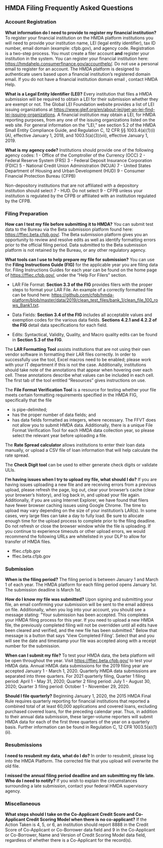 ## HMDA Filing Frequently Asked Questions

### Account Registration

**What information do I need to provide to register my financial institution?**
To register your financial institution on the HMDA platform institutions you will need to provide your institution name, LEI (legal entity identifier), tax ID number, email domain (example: cfpb.gov), and agency code. Registration is a two-step process. You must create a filer account **and** register your institution in the system. You can register your financial institution here: https://hmdahelp.consumerfinance.gov/accounthelp/. Do not use a personal email to register for an account. The HMDA platform is designed to authenticate users based upon a financial institution’s registered domain email. If you do not have a financial institution domain email , contact HMDA Help.

**What is a Legal Entity Identifier (LEI)?**
Every institution that files a HMDA submission will be required to obtain a LEI for their submission whether they are exempt or not. The Global LEI Foundation website provides a list of LEI issuing organizations at https://www.gleif.org/en/about-lei/get-an-lei-find-lei-issuing-organizations. A financial institution may obtain a LEI, for HMDA reporting purposes, from any one of the issuing organizations listed on the web site. For general information on the “LEI,” see section 5.2 of the HMDA Small Entity Compliance Guide, and Regulation C, 12 CFR §§ 1003.4(a)(1)(i)(A), effective January 1, 2018, and 1003.5(a)(3)(vii), effective January 1, 2019.

**What is my agency code?**
Institutions should provide one of the following agency codes: 
1 - Office of the Comptroller of the Currency (OCC)
2 - Federal Reserve System (FRS)
3 - Federal Deposit Insurance Corporation (FDIC)
5 - National Credit Union Administration (NCUA)
7 - United States Department of Housing and Urban Development (HUD)
9 - Consumer Financial Protection Bureau (CFPB)

Non-depository institutions that are not affiliated with a depository institution should select 7 - HUD. Do not select 9 - CFPB unless your institution is regulated by the CFPB or affiliated with an institution regulated by the CFPB.

### Filing Preparation

**How can I test my file before submitting it to HMDA?**
You can submit test data to the Bureau via the Beta submission platform found here: https://ffiec.beta.cfpb.gov/. The Beta submission platform gives you an opportunity to review and resolve edits as well as identify formatting errors prior to the official filing period. Data submitted to the Beta submission platform is not retained by the Bureau, or any other regulatory agency.

**What tools can I use to help prepare my file for submission?**
You can use the **Filing Instructions Guide (FIG)** for the applicable year you are filing data for. Filing Instructions Guides for each year can be found on the home page of https://ffiec.cfpb.gov/, under the “Help For Filers” section. 

+ LAR File Format: **Section 3.3 of the FIG** provides filers with the proper steps to format your LAR File. An example of a correctly formatted file can be found here: https://github.com/cfpb/hmda-platform/blob/master/data/2019/clean_test_files/bank_1/clean_file_100_rows_Bank1.txt.

+ Data Fields: **Section 3.4 of the FIG** includes all acceptable values and exemption codes for the various data fields. **Sections 4.2.1 and 4.2.2 of the FIG** detail data specifications for each field.

+ Edits: Syntactical, Validity, Quality, and Macro quality edits can be found in **Section 5.3 of the FIG**.  

The **LAR Formatting Tool** assists institutions that are not using their own vendor software in formatting their LAR files correctly. In order to successfully use the tool, Excel macros need to be enabled; please work with your IT department if this is not the case. Additionally, institutions should take note of the annotations that appear when hovering over each cell. These annotations describe what values can be included in each cell. The first tab of the tool entitled “Resources” gives instructions on use.  

The **File Format Verification Tool** is a resource for testing whether your file meets certain formatting requirements specified in the HMDA FIG, specifically that the file
- is pipe-delimited;
- has the proper number of data fields; and
- has data fields formatted as integers, where necessary.
The FFVT does not allow you to submit HMDA data. Additionally, there is a unique File Format Verification Tool for each HMDA data collection year, so please select the relevant year before uploading a file.  

The **Rate Spread calculator** allows institutions to enter their loan data manually, or upload a CSV file of loan information that will help calculate the rate spread.  

The **Check Digit tool** can be used to either generate check digits or validate ULIs. 


**I’m having issues when I try to upload my file, what should I do?**
If you are having issues uploading a new file and are receiving errors from a previous upload, please refresh the page, log out, clear your browser’s cache (clear your browser’s history), and log back in, and upload your file again. Additionally, if you are using Internet Explorer, we have found that filers have fewer browser caching issues using Google Chrome. The time to upload may vary depending on the size of your institution’s LAR(s).  In some cases, very large files can take a day to fully load.  Be sure to allocate enough time for the upload process to complete prior to the filing deadline.  Do not refresh or close the browser window while the file is uploading. If you continue to experience timeouts or other upload errors, we would recommend the following URLs are whitelisted in your DLP to allow for transfer of HMDA files.
 - ffiec.cfpb.gov
 - ffiec.beta.cfpb.gov


### Submission

**When is the filing period?**
The filing period is between January 1 and March 1 of each year.  The HMDA platform for each filing period opens January 1st.  The submission deadline is March 1st.  

**How do I know my file was submitted?**
Upon signing and submitting your file, an email confirming your submission will be sent to the email address on file. Additionally, when you log into your account, you should see a message stating:
"Your submission has been accepted. This completes your HMDA filing process for this year. If you need to upload a new HMDA file, the previously completed filing will not be overridden until all edits have been cleared and verified, and the new file has been submitted." 
Below that message is a button that says 'View Completed Filing'. Select that and you will see the date and timestamp your file was accepted along with a receipt number for the submission. 

**When can I submit my file?**
To test your HMDA data, the beta platform will be open throughout the year. Visit https://ffiec.beta.cfpb.gov/ to test your HMDA data.
Annual HMDA data submissions for the 2019 filing year are accepted January 1 - March 1, 2020. Quarterly HMDA data submissions are separated into three quarters. For 2021 quarterly filing, Quarter 1 filing period: April 1 - May 31, 2020; Quarter 2 filing period: July 1 - August 30, 2020; Quarter 3 filing period: October 1 - November 29, 2020.

**Should I file quarterly?**
Beginning January 1, 2020, the 2015 HMDA Final Rule requires quarterly reporting for financial institutions that reported a combined total of at least 60,000 applications and covered loans, excluding purchased covered loans, for the preceding calendar year. Thus, in addition to their annual data submission, these larger-volume reporters will submit HMDA data for each of the first three quarters of the year on a quarterly basis. Further information can be found in Regulation C, 12 CFR 1003.5(a)(1)(ii). 



### Resubmissions

**I need to resubmit my data, what do I do?**
In order to resubmit, please log into the HMDA Platform. The corrected file that you upload will overwrite the old file. 

**I missed the annual filing period deadline and am submitting my file late. Who do I need to notify?**
If you wish to explain the circumstances surrounding a late submission, contact your federal HMDA supervisory agency.



### Miscellaneous 

**What steps should I take on the Co-Applicant Credit Score and Co-Applicant Credit Scoring Model when there is no co-applicant?**
If the Action Taken is 4, 5, or 6, an institution should report 8888 in the Credit Score of Co-Applicant or Co-Borrower data field and 9 in the Co-Applicant or Co-Borrower, Name and Version of Credit Scoring Model data field, regardless of whether there is a Co-Applicant for the record(s).
